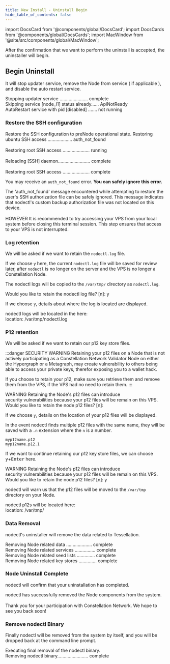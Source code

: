 ```yaml
---
title: New Install - Uninstall Begin
hide_table_of_contents: false
---
```

<intro-end />

import DocsCard from '@components/global/DocsCard';
import DocsCards from '@components/global/DocsCards';
import MacWindow from '@site/src/components/global/MacWindow';

<head>
  <title>Constellation Network Automation with nodectl</title>
  <meta
    name="description"
    content="nodectl uninstall a nodectl installation"
  />
</head>

After the confirmation that we want to perform the uninstall is accepted, the uninstaller will begin.

## Begin Uninstall

It will stop updater service, remove the Node from service ( if applicable ), and disable the auto restart service.

<MacWindow>
Stopping updater service ...................... complete<br />                             
Skipping service [node_l1] status already...... ApiNotReady<br />
AutoRestart service with pid [disabled] ....... not running<br />   
</MacWindow>

### Restore the SSH configuration

Restore the SSH configuration to preNode operational state. 
<MacWindow>
Restoring ubuntu SSH access ................... auth_not_found <br />                      
Restoring root SSH access ..................... running<br />                      
Reloading [SSH] daemon......................... complete <br />                         
Restoring root SSH access ..................... complete<br />
</MacWindow>  

You may receive an `auth_not_found` error.  **You can safely ignore this error.**

<MacWindow>
The 'auth_not_found' message encountered while attempting to restore the user's SSH authorization file can be safely ignored. This message indicates that nodectl's custom backup authorization file was not located on this device.<br />
<br />
HOWEVER  It is recommended to try accessing your VPS from your local system before closing this terminal session. This step ensures that access to your VPS is not interrupted.<br />
</MacWindow>

### Log retention

We will be asked if we want to retain the `nodectl.log` file.  

If we choose `y` here, the current `nodectl.log` file will be saved for review later, after `nodectl` is no longer on the server and the VPS is no longer a Constellation Node.

The nodectl logs will be copied to the `/var/tmp/` directory as `nodectl.log`.

<MacWindow>
Would you like to retain the nodectl log file? [n]: y
</MacWindow>

If we choose `y`, details about where the log is located are displayed.

<MacWindow>
nodectl logs will be located in the here:<br />
location: /var/tmp/nodectl.log<br />
</MacWindow>

### P12 retention

We will be asked if we want to retain our p12 key store files.

:::danger SECURITY WARNING
Retaining your p12 files on a Node that is not actively participating as a Constellation Network Validator Node on either the Hypergraph or a Metagraph, may create vulnerability to others being able to access your private keys, therefor exposing you to a wallet hack.  

If you choose to retain your p12, make sure you retrieve them and remove them from the VPS, if the VPS had no need to retain them.
:::

<MacWindow>
WARNING  Retaining the Node's p12 files can introduce<br />
security vulnerabilities because your p12 files will be remain on this VPS.<br />
Would you like to retain the node p12 files? [n]:<br />
</MacWindow>

If we choose `y`, details on the location of your p12 files will be displayed.

In the event nodectl finds multiple p12 files with the same name, they will be saved with a `.n` extension where the `n` is a number.

```
myp12name.p12
myp12name.p12.1
```

If we want to continue retaining our p12 key store files, we can choose <kbd>y</kbd>+<kbd>Enter</kbd> here.

<MacWindow>
  WARNING  Retaining the Node's p12 files can introduce<br />
  security vulnerabilities because your p12 files will be remain on this VPS.<br />
  Would you like to retain the node p12 files? [n]: y <br />
</MacWindow>

nodectl will warn us that the p12 files will be moved to the `/var/tmp` directory on your Node.

<MacWindow>
nodectl p12s will be located here:<br />
location: /var/tmp/<br />
</MacWindow>

### Data Removal

nodectl's uninstaller will remove the data related to Tessellation.

<MacWindow>
Removing Node related data .................... complete<br />
Removing Node related services ................ complete<br />
Removing Node related seed lists .............. complete<br />
Removing Node related key stores .............. complete<br />
</MacWindow>

### Node Uninstall Complete

nodectl will confirm that your uninstallation has completed.

<MacWindow>
nodectl has successfully removed the Node components from the system.<br />
<br />
Thank you for your participation with Constellation Network. We hope to see you back soon!<br />
</MacWindow>

### Remove nodectl Binary

Finally nodectl will be removed from the system by itself, and you will be dropped back at the command line prompt.

<MacWindow>
Executing final removal of the nodectl binary.<br />
Removing nodectl binary........................ complete<br />
</MacWindow>